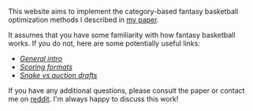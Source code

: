 This website aims to implement the category-based fantasy basketball optimization methods I described in [my paper](https://arxiv.org/abs/2307.02188).

It assumes that you have some familiarity with how fantasy basketball works. If you do not, here are some potentially useful links:
- [*General intro*](https://dunkorthree.com/how-fantasy-basketball-work/)
- [*Scoring formats*](https://support.espn.com/hc/en-us/articles/360003913972-Scoring-Formats)
- [*Snake vs auction drafts*](https://www.dummies.com/article/home-auto-hobbies/sports-recreation/fantasy-sports/fantasy-football/understanding-fantasy-football-snake-and-auction-drafts-149492/)

If you have any additional questions, please consult the paper or contact me on [reddit](https://www.reddit.com/user/zeros1123). I'm always happy to discuss this work! 
